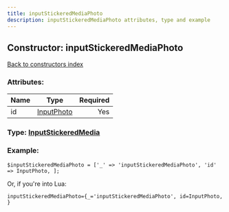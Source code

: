 ```yaml
---
title: inputStickeredMediaPhoto
description: inputStickeredMediaPhoto attributes, type and example
---
```

## Constructor: inputStickeredMediaPhoto  
[Back to constructors index](index.md)



### Attributes:

| Name     |    Type       | Required |
|----------|:-------------:|---------:|
|id|[InputPhoto](../types/InputPhoto.md) | Yes|



### Type: [InputStickeredMedia](../types/InputStickeredMedia.md)


### Example:

```
$inputStickeredMediaPhoto = ['_' => 'inputStickeredMediaPhoto', 'id' => InputPhoto, ];
```  

Or, if you're into Lua:  


```
inputStickeredMediaPhoto={_='inputStickeredMediaPhoto', id=InputPhoto, }

```


